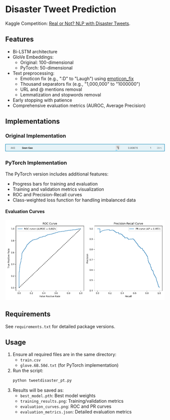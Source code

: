 # Disaster Tweet Prediction
Kaggle Competition: [Real or Not? NLP with Disaster Tweets](https://www.kaggle.com/c/nlp-getting-started/overview).

## Features
- Bi-LSTM architecture
- GloVe Embeddings:
  - Original: 100-dimensional
  - PyTorch: 50-dimensional
- Text preprocessing:
  - Emoticon fix (e.g., ":D" to "Laugh") using [emoticon_fix](https://github.com/xga0/emoticon_fix)
  - Thousand separators fix (e.g., "1,000,000" to "1000000")
  - URL and @ mentions removal
  - Lemmatization and stopwords removal
- Early stopping with patience
- Comprehensive evaluation metrics (AUROC, Average Precision)

## Implementations
### Original Implementation
![performance](https://raw.githubusercontent.com/xga0/DisasterTweetPrediction/master/img/disaster%20tweet.png)

### PyTorch Implementation
The PyTorch version includes additional features:
- Progress bars for training and evaluation
- Training and validation metrics visualization
- ROC and Precision-Recall curves
- Class-weighted loss function for handling imbalanced data

#### Evaluation Curves
![evaluation_curves](https://raw.githubusercontent.com/xga0/DisasterTweetPrediction/refs/heads/master/img/evaluation_curves.png)

## Requirements
See `requirements.txt` for detailed package versions.

## Usage
1. Ensure all required files are in the same directory:
   - `train.csv`
   - `glove.6B.50d.txt` (for PyTorch implementation)
2. Run the script:
   ```bash
   python tweetdisaster_pt.py
   ```
3. Results will be saved as:
   - `best_model.pth`: Best model weights
   - `training_results.png`: Training/validation metrics
   - `evaluation_curves.png`: ROC and PR curves
   - `evaluation_metrics.json`: Detailed evaluation metrics
